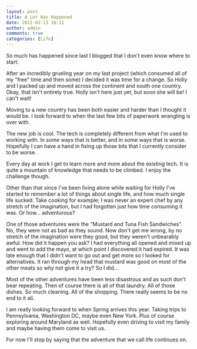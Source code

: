 ```yaml
---
layout: post
title: A Lot Has Happened
date: 2011-02-13 18:11
author: admin
comments: true
categories: [Life]
---
```

So much has happened since last I blogged that I don't even know where to start.

After an incredibly grueling year on my last project (which consumed all of my "free" time and then some) I decided it was time for a change.  So Holly and I packed up and moved across the continent and south one country.  Okay, that isn't entirely true.  Holly isn't here just yet, but soon she will be!  I can't wait!

Moving to a new country has been both easier and harder than I thought it would be.  I look forward to when the last few bits of paperwork wrangling is over with.

The new job is cool.  The tech is completely different from what I'm used to working with.  In some ways that is better, and in some ways that is worse.  Hopefully I can have a hand in fixing up those bits that I currently consider to be worse.

Every day at work I get to learn more and more about the existing tech.  It is quite a mountain of knowledge that needs to be climbed.  I enjoy the challenge though.

Other than that since I've been living alone while waiting for Holly I've started to remember a lot of things about single life, and how much single life sucked.  Take cooking for example; I was never an expert chef by any stretch of the imagination, but I had forgotten just how time consuming it was.  Or how... adventurous?

One of those adventures were the "Mustard and Tuna Fish Sandwiches".  No, they were not as bad as they sound.  Now don't get me wrong, by no stretch of the imagination were they good, but they weren't unbearably awful.  How did it happen you ask?  I had everything all opened and mixed up and went to add the mayo, at which point I discovered it had expired.  It was late enough that I didn't want to go out and get more so I looked for alternatives.  It ran through my head that mustard was good on most of the other meats so why not give it a try?  So I did...

Most of the other adventures have been less disastrous and as such don't bear repeating.  Then of course there is all of that laundry.  All of those dishes.  So much cleaning.  All of the shopping.  There really seems to be no end to it all.

I am really looking forward to when Spring arrives this year.  Taking trips to Pennsylvania, Washington DC, maybe even New York.  Plus of course exploring around Maryland as well.  Hopefully even driving to visit my family and maybe having them come to visit us.

For now I'll stop by saying that the adventure that we call life continues on.
